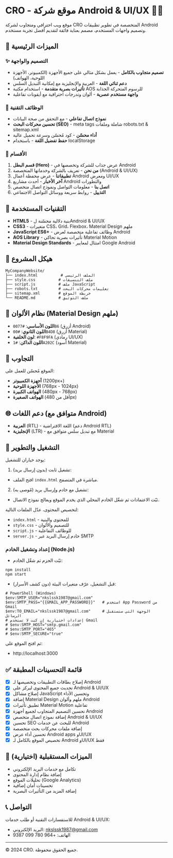 # CRO - موقع شركة Android & UI/UX 🤖🎨

موقع ويب احترافي ومتجاوب لشركة CRO المتخصصة في تطوير تطبيقات Android وتصميم واجهات المستخدم، مصمم بعناية فائقة لتقديم أفضل تجربة مستخدم.

## 🌟 الميزات الرئيسية

### ✨ التصميم والواجهة
- **تصميم متجاوب بالكامل** - يعمل بشكل مثالي على جميع الأجهزة (الكمبيوتر، الأجهزة اللوحية، الهواتف)
- **دعم ثنائي اللغة** - العربية والإنجليزية مع إمكانية التبديل السلس
- **تأثيرات بصرية متقدمة** - استخدام مكتبة AOS للرسوم المتحركة الجذابة
- **واجهة مستخدم عصرية** - ألوان وتدرجات احترافية مع أيقونات تفاعلية

### 🚀 الوظائف التقنية
- **نموذج اتصال تفاعلي** - مع التحقق من صحة البيانات
- **تحسين محركات البحث (SEO)** - meta tags شاملة وملفات robots.txt & sitemap.xml
- **أداء محسّن** - كود مُحسّن وسرعة تحميل عالية
- **حفظ تفضيل اللغة** - باستخدام localStorage

### 🤖 الأقسام
1. **قسم البطل (Hero)** - عرض جذاب للشركة وتخصصها في Android
2. **من نحن** - تعريف بالشركة وخدماتها المتخصصة (Android & UI/UX)
3. **تطبيقاتنا** - عرض محفظة أعمال Android ومعرض UI/UX
4. **آخر الأخبار** - أحدث مشاريع Android والتطورات
5. **اتصل بنا** - معلومات التواصل ونموذج اتصال متخصص
6. **التذييل** - روابط سريعة ووسائل التواصل الاجتماعي

## 🔧 التقنيات المستخدمة

- **HTML5** - بنية دلالية محسّنة لAndroid & UI/UX
- **CSS3** - متغيرات CSS، Grid، Flexbox، Material Design ملهم
- **JavaScript ES6+** - وظائف تفاعلية متخصصة لعرض Android
- **AOS Library** - تأثيرات بصرية تحاكي Material Motion
- **Material Design Standards** - امتثال لمعايير Google Android

## 📂 هيكل المشروع

```
MyCompanyWebsite/
├── index.html          # الملف الرئيسي
├── style.css          # ملف التنسيقات
├── script.js          # ملف JavaScript
├── robots.txt         # تعليمات محركات البحث
├── sitemap.xml        # خريطة الموقع
└── README.md          # ملف التوثيق
```

## 🎨 نظام الألوان (Material Design ملهم)

- **اللون الأساسي**: `#0077B6` (أزرق Android)
- **اللون الثانوي**: `#00B4D8` (أزرق Material)
- **لون الخلفية**: `#F8F9FA` (رمادي UI/UX)
- **اللون الداكن**: `#1A202C` (أسود Material)

## 📱 التجاوب

الموقع مُحسّن للعمل على:
- **أجهزة الكمبيوتر** (1200px+)
- **الأجهزة اللوحية** (768px - 1024px)
- **الهواتف الكبيرة** (480px - 768px)
- **الهواتف الصغيرة** (أقل من 480px)

## 🌐 دعم اللغات (متوافق مع Android)

- **العربية** (RTL) - اللغة الافتراضية (دعم Android RTL)
- **الإنجليزية** (LTR) - مع تبديل سلس متوافق مع Material

## 🔧 التشغيل والتطوير

يوجد خياران للتشغيل:

1) تشغيل ثابت (بدون إرسال بريد):
- افتح الملف `index.html` مباشرة في المتصفح.

2) تشغيل مع خادم وإرسال بريد (مُوصى به):
- ثبّت الاعتمادات ثم شغّل الخادم المحلي الذي يخدم الموقع ويعالج نموذج الاتصال.

لتخصيص المحتوى، عدّل الملفات التالية:
- `index.html` - للمحتوى والبنية
- `style.css` - للتصميم والألوان
- `script.js` - للوظائف التفاعلية
- `server.js` - خادم إرسال البريد عبر SMTP

### إعداد وتشغيل الخادم (Node.js)
- ثبّت الحزم ثم شغّل الخادم:
```
npm install
npm start
```
- قبل التشغيل، عرّف متغيرات البيئة (دون كشف الأسرار):
```
# PowerShell (Windows)
$env:SMTP_USER="nkslssk1987@gmail.com"
$env:SMTP_PASS="{{GMAIL_APP_PASSWORD}}"   # استخدم App Password من Gmail
$env:TO_EMAIL="nkslssk1987@gmail.com"     # الوجهة التي ستستقبل الرسائل
# إعدادات اختيارية إن كنت لا تستخدم Gmail
# $env:SMTP_HOST="smtp.gmail.com"
# $env:SMTP_PORT="465"
# $env:SMTP_SECURE="true"
```
ثم افتح الموقع على:
- http://localhost:3000

## ✅ قائمة التحسينات المطبقة

- [x] إصلاح بطاقات التطبيقات وتخصيصها لـ Android
- [x] تحديث جميع المحتوى ليركز على Android & UI/UX
- [x] إصلاح مشاكل JavaScript وتحسين الأداء
- [x] إضافة Material Design ملهم وألوان Android
- [x] تطبيق تأثيرات Material Motion تفاعلية
- [x] تحسين التصميم المتجاوب لجميع أجهزة Android
- [x] إضافة نموذج اتصال متخصص Android & UI/UX
- [x] تحسين SEO للبحث عن خدمات Android
- [x] إضافة ملفات محركات بحث متخصصة
- [x] تحسين أداء عرض Android apps وUI/UX
- [x] تخصيص الموقع بالكامل لـ Android وUI/UX فقط

## 🚀 الميزات المستقبلية (اختيارية)

- تكامل مع خدمات البريد الإلكتروني
- إضافة نظام إدارة المحتوى
- تحليلات الموقع (Google Analytics)
- تحسينات أمان إضافية
- إضافة المزيد من التأثيرات البصرية

## 📞 التواصل

للاستفسارات التقنية أو طلب خدمات Android & UI/UX:
- البريد الإلكتروني: nkslssk1987@gmail.com
- الهاتف: +964 780 099 9387

---

© 2024 CRO. جميع الحقوق محفوظة.
